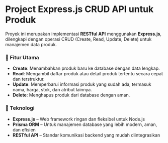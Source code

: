 # Project Express.js CRUD API untuk Produk

Proyek ini merupakan implementasi **RESTful API** menggunakan **Express.js**, dilengkapi dengan operasi CRUD (Create, Read, Update, Delete) untuk manajemen data produk.  

### 🔹 Fitur Utama
- **Create**: Menambahkan produk baru ke database dengan data lengkap.  
- **Read**: Mengambil daftar produk atau detail produk tertentu secara cepat dan terstruktur.  
- **Update**: Memperbarui informasi produk yang sudah ada, termasuk nama, harga, stok, dan atribut lainnya.  
- **Delete**: Menghapus produk dari database dengan aman.

### 🔹 Teknologi
- **Express.js** – Web framework ringan dan fleksibel untuk Node.js  
- **Prisma ORM** – Untuk manajemen database yang lebih modern, aman, dan efisien  
- **RESTful API** – Standar komunikasi backend yang mudah diintegrasikan

